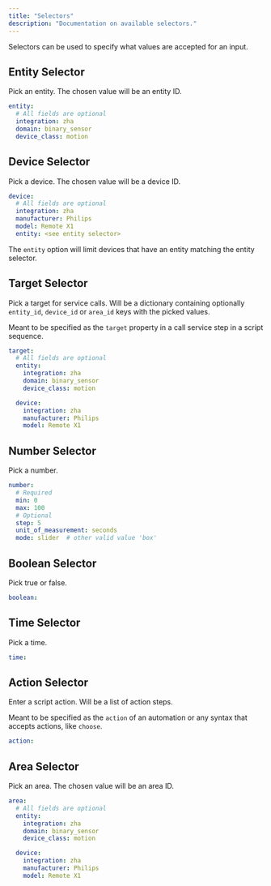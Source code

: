 ```yaml
---
title: "Selectors"
description: "Documentation on available selectors."
---
```


Selectors can be used to specify what values are accepted for an input.

## Entity Selector

Pick an entity. The chosen value will be an entity ID.

```yaml
entity:
  # All fields are optional
  integration: zha
  domain: binary_sensor
  device_class: motion
```

## Device Selector

Pick a device. The chosen value will be a device ID.

```yaml
device:
  # All fields are optional
  integration: zha
  manufacturer: Philips
  model: Remote X1
  entity: <see entity selector>
```

The `entity` option will limit devices that have an entity matching the entity selector.


## Target Selector

Pick a target for service calls. Will be a dictionary containing optionally `entity_id`, `device_id` or `area_id` keys with the picked values.

Meant to be specified as the `target` property in a call service step in a script sequence.

```yaml
target:
  # All fields are optional
  entity:
    integration: zha
    domain: binary_sensor
    device_class: motion

  device:
    integration: zha
    manufacturer: Philips
    model: Remote X1
```

## Number Selector

Pick a number.

```yaml
number:
  # Required
  min: 0
  max: 100
  # Optional
  step: 5
  unit_of_measurement: seconds
  mode: slider  # other valid value 'box'
```

## Boolean Selector

Pick true or false.

```yaml
boolean:
```

## Time Selector

Pick a time.

```yaml
time:
```

## Action Selector

Enter a script action. Will be a list of action steps.

Meant to be specified as the `action` of an automation or any syntax that accepts actions, like `choose`.

```yaml
action:
```


## Area Selector

Pick an area. The chosen value will be an area ID.

```yaml
area:
  # All fields are optional
  entity:
    integration: zha
    domain: binary_sensor
    device_class: motion

  device:
    integration: zha
    manufacturer: Philips
    model: Remote X1
```
